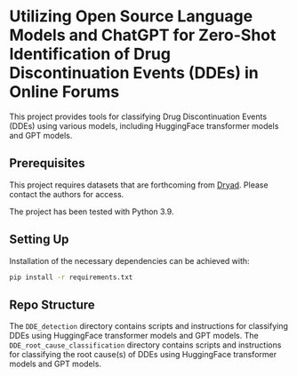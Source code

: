 # Utilizing Open Source Language Models and ChatGPT for Zero-Shot Identification of Drug Discontinuation Events (DDEs) in Online Forums

This project provides tools for classifying Drug Discontinuation Events (DDEs) using various models, including HuggingFace transformer models and GPT models. 

## Prerequisites
This project requires datasets that are forthcoming from [Dryad](https://doi.org/10.5061/dryad.h44j0zps2). Please contact the authors for access.

The project has been tested with Python 3.9.


## Setting Up

Installation of the necessary dependencies can be achieved with:

```bash
pip install -r requirements.txt
```

## Repo Structure

The `DDE_detection` directory contains scripts and instructions for classifying DDEs using HuggingFace transformer models and GPT models. The `DDE_root_cause_classification` directory contains scripts and instructions for classifying the root cause(s) of DDEs using HuggingFace transformer models and GPT models.

